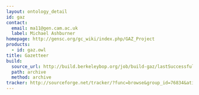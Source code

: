 ```yaml
---
layout: ontology_detail
id: gaz
contact: 
  email: ma11@gen.cam.ac.uk
  label: Michael Ashburner
homepage: http://gensc.org/gc_wiki/index.php/GAZ_Project
products: 
  - id: gaz.owl
title: Gazetteer
build:
  source_url: http://build.berkeleybop.org/job/build-gaz/lastSuccessfulBuild/artifact/*zip*/archive.zip
  path: archive
  method: archive
tracker: http://sourceforge.net/tracker/?func=browse&group_id=76834&atid=1014856
---
```


